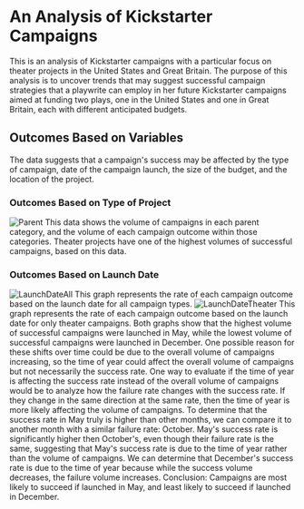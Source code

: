 # An Analysis of Kickstarter Campaigns
This is an analysis of Kickstarter campaigns with a particular focus on theater projects in the United States and Great Britain. The purpose of this analysis is to uncover trends that may suggest successful campaign strategies that a playwrite can employ in her future Kickstarter campaigns aimed at funding two plays, one in the United States and one in Great Britain, each with different anticipated budgets.
## Outcomes Based on Variables
The data suggests that a campaign's success may be affected by the type of campaign, date of the campaign launch, the size of the budget, and the location of the project.
### Outcomes Based on Type of Project
![Parent](C:/Users/amnic/Desktop/Berkeley/1Crowdfunding/ParentCategoryOutcomes.png)
This data shows the volume of campaigns in each parent category, and the volume of each campaign outcome within those categories. Theater projects have one of the highest volumes of successful campaigns, based on this data.
### Outcomes Based on Launch Date
![LaunchDateAll](C:/Users/amnic/Desktop/Berkeley/1Crowdfunding/OutcomesBasedonLaunchDate_All.png)
This graph represents the rate of each campaign outcome based on the launch date for all campaign types.
![LaunchDateTheater](C:/Users/amnic/Desktop/Berkeley/1Crowdfunding/OutcomesBasedonLaunchDate_Theater.png)
This graph represents the rate of each campaign outcome based on the launch date for only theater campaigns.
Both graphs show that the highest volume of successful campaigns were launched in May, while the lowest volume of successful campaigns were launched in December. One possible reason for these shifts over time could be due to the overall volume of campaigns increasing, so the time of year could affect the overall volume of campaigns but not necessarily the success rate. One way to evaluate if the time of year is affecting the success rate instead of the overall volume of campaigns would be to analyze how the failure rate changes with the success rate. If they change in the same direction at the same rate, then the time of year is more likely affecting the volume of campaigns.
To determine that the success rate in May truly is higher than other months, we can compare it to another month with a similar failure rate: October. May's success rate is significantly higher then October's, even though their failure rate is the same, suggesting that May's success rate is due to the time of year rather than the volume of campaigns. We can determine that December's success rate is due to the time of year because while the success volume decreases, the failure volume increases.
Conclusion: Campaigns are most likely to succeed if launched in May, and least likely to succeed if launched in December.
